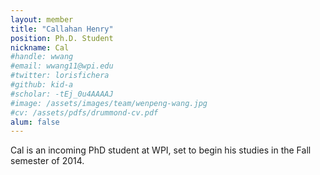 ```yaml
---
layout: member
title: "Callahan Henry"
position: Ph.D. Student
nickname: Cal
#handle: wwang
#email: wwang11@wpi.edu
#twitter: lorisfichera
#github: kid-a
#scholar: -tEj_0u4AAAAJ
#image: /assets/images/team/wenpeng-wang.jpg
#cv: /assets/pdfs/drummond-cv.pdf
alum: false
---
```

Cal is an incoming PhD student at WPI, set to begin his studies in the Fall semester of 2014.
